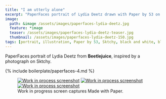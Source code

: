 ```yaml
---
title: "I am utterly alone"
excerpt: "PaperFaces portrait of Lydia Deetz drawn with Paper by 53 on an iPad."
image: 
  path: &image /assets/images/paperfaces-lydia-deetz.jpg 
  feature: *image
  teaser: /assets/images/paperfaces-lydia-deetz-teaser.jpg
  thumbnail: /assets/images/paperfaces-lydia-deetz-150.jpg
tags: [portrait, illustration, Paper by 53, Sktchy, black and white, blend]
---
```


PaperFaces portrait of Lydia Deetz from **Beetlejuice**, inspired by a photograph on Sktchy.

{% include boilerplate/paperfaces-4.md %}

<figure class="third">
  <a href="/assets/images/paperfaces-lydia-deetz-process-1-lg.jpg"><img src="/assets/images/paperfaces-lydia-deetz-process-1-600.jpg" alt="Work in process screenshot"></a>
  <a href="/assets/images/paperfaces-lydia-deetz-process-2-lg.jpg"><img src="/assets/images/paperfaces-lydia-deetz-process-2-600.jpg" alt="Work in process screenshot"></a>
  <a href="/assets/images/paperfaces-lydia-deetz-process-3-lg.jpg"><img src="/assets/images/paperfaces-lydia-deetz-process-3-600.jpg" alt="Work in process screenshot"></a>
  <figcaption>Work in progress screen captures Made with Paper.</figcaption>
</figure>
